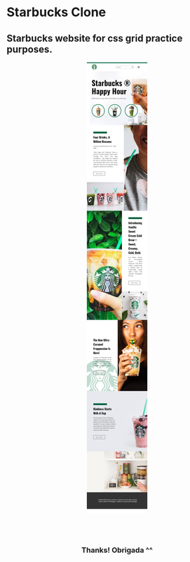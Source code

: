 # Starbucks Clone

<h2> Starbucks website for css grid practice purposes. </h2>

<p align="center">
<img src="assets/images/captura.png">
</p>
</br></br>
<h3 align="center">Thanks! Obrigada ^^</h3>
